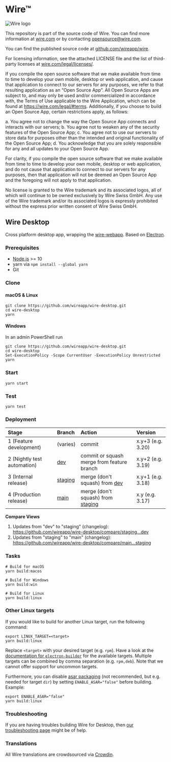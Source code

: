 # Wire™

![Wire logo](https://github.com/wireapp/wire/blob/master/assets/logo.png?raw=true)

This repository is part of the source code of Wire. You can find more information at [wire.com](https://wire.com) or by contacting opensource@wire.com.

You can find the published source code at [github.com/wireapp/wire](https://github.com/wireapp/wire).

For licensing information, see the attached LICENSE file and the list of third-party licenses at [wire.com/legal/licenses/](https://wire.com/legal/licenses/).

If you compile the open source software that we make available from time to time to develop your own mobile, desktop or web application, and cause that application to connect to our servers for any purposes, we refer to that resulting application as an “Open Source App”. All Open Source Apps are subject to, and may only be used and/or commercialized in accordance with, the Terms of Use applicable to the Wire Application, which can be found at https://wire.com/legal/#terms. Additionally, if you choose to build an Open Source App, certain restrictions apply, as follows:

a. You agree not to change the way the Open Source App connects and interacts with our servers; b. You agree not to weaken any of the security features of the Open Source App; c. You agree not to use our servers to store data for purposes other than the intended and original functionality of the Open Source App; d. You acknowledge that you are solely responsible for any and all updates to your Open Source App.

For clarity, if you compile the open source software that we make available from time to time to develop your own mobile, desktop or web application, and do not cause that application to connect to our servers for any purposes, then that application will not be deemed an Open Source App and the foregoing will not apply to that application.

No license is granted to the Wire trademark and its associated logos, all of which will continue to be owned exclusively by Wire Swiss GmbH. Any use of the Wire trademark and/or its associated logos is expressly prohibited without the express prior written consent of Wire Swiss GmbH.

## Wire Desktop

Cross platform desktop app, wrapping the [wire-webapp](https://github.com/wireapp/wire-webapp). Based on [Electron](https://electronjs.org).

### Prerequisites

- [Node.js](https://nodejs.org/) >= 10
- yarn via `npm install --global yarn`
- Git

### Clone

#### macOS & Linux

```shell
git clone https://github.com/wireapp/wire-desktop.git
cd wire-desktop
yarn
```

#### Windows

In an admin PowerShell run

```shell
git clone https://github.com/wireapp/wire-desktop.git
cd wire-desktop
Set-ExecutionPolicy -Scope CurrentUser -ExecutionPolicy Unrestricted
yarn
```

### Start

```shell
yarn start
```

### Test

```shell
yarn test
```

### Deployment

| Stage | Branch | Action | Version |
| :-- | :-- | :-- | :-- |
| 1 (Feature development) | (varies) | commit | x.y+3 (e.g. 3.20) |
| 2 (Nightly test automation) | [dev](https://github.com/wireapp/wire-desktop/tree/dev) | commit or squash merge from feature branch | x.y+2 (e.g. 3.19) |
| 3 (Internal release) | [staging](https://github.com/wireapp/wire-desktop/tree/staging) | merge (don't squash) from [dev](https://github.com/wireapp/wire-desktop/tree/dev) | x.y+1 (e.g. 3.18) |
| 4 (Production release) | [main](https://github.com/wireapp/wire-desktop/tree/main) | merge (don't squash) from [staging](https://github.com/wireapp/wire-desktop/tree/staging) | x.y (e.g. 3.17) |

**Compare Views**

1. Updates from "dev" to "staging" (changelog): https://github.com/wireapp/wire-desktop/compare/staging...dev
1. Updates from "staging" to "main" (changelog): https://github.com/wireapp/wire-desktop/compare/main...staging

### Tasks

```shell
# Build for macOS
yarn build:macos

# Build for Windows
yarn build:win

# Build for Linux
yarn build:linux
```

### Other Linux targets

If you would like to build for another Linux target, run the following command:

```shell
export LINUX_TARGET=<target>
yarn build:linux
```

Replace `<target>` with your desired target (e.g. `rpm`). Have a look at the [documentation for `electron-builder`](https://www.electron.build/configuration/linux) for the available targets. Multiple targets can be combined by comma separation (e.g. `rpm,deb`). Note that we cannot offer support for uncommon targets.

Furthermore, you can disable [asar packaging](https://electronjs.org/docs/tutorial/application-packaging) (not recommended, but e.g. needed for target `dir`) by setting `ENABLE_ASAR="false"` before building. Example:

```shell
export ENABLE_ASAR="false"
yarn build:linux
```

### Troubleshooting

If you are having troubles building Wire for Desktop, then [our troubleshooting page](https://github.com/wireapp/wire-desktop/wiki/Troubleshooting) might be of help.

### Translations

All Wire translations are crowdsourced via [Crowdin](https://crowdin.com/projects/wire).
